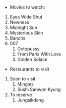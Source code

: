 - Movies to watch:
1.  Eyes Wide Shut
2.  Newness
3.  Midnight Sun
4.  Mysterious Skin
5.  Bandits
6.  007
    1.  Octopussy
    2.  From Paris With Love
    3.  Golden Solace

- Restaurants to visit
1.  Soon to visit
    1.  Mingles
    2.  Sushi Sanwon Kyung
2.  To reserve
    1.  Jungsikdang
